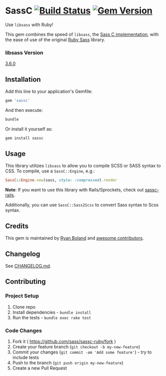 # SassC [![Build Status](https://travis-ci.org/sass/sassc-ruby.svg?branch=master)](https://travis-ci.org/sass/sassc-ruby) [![Gem Version](https://badge.fury.io/rb/sassc.svg)](http://badge.fury.io/rb/sassc)

Use `libsass` with Ruby!

This gem combines the speed of `libsass`, the [Sass C implementation](https://github.com/sass/libsass), with the ease of use of the original [Ruby Sass](https://github.com/sass/ruby-sass) library.

### libsass Version

[3.6.0](https://github.com/sass/libsass/releases/3.6.0)

## Installation

Add this line to your application's Gemfile:

```ruby
gem 'sassc'
```

And then execute:

```bash
bundle
```

Or install it yourself as:

```bash
gem install sassc
```

## Usage

This library utilizes `libsass` to allow you to compile SCSS or SASS syntax
to CSS.  To compile, use a `SassC::Engine`, e.g.:

```ruby
SassC::Engine.new(sass, style: :compressed).render
```

**Note**:  If you want to use this library with Rails/Sprockets, check out
[sassc-rails](https://github.com/bolandrm/sassc-rails).

Additionally, you can use `SassC::Sass2Scss` to convert Sass syntax to Scss syntax.

## Credits

This gem is maintained by [Ryan Boland](https://ryanboland.com)
and [awesome contributors](https://github.com/bolandrm/sassc-ruby/graphs/contributors).

## Changelog

See [CHANGELOG.md](CHANGELOG.md).

## Contributing

### Project Setup

1. Clone repo
1. Install dependencies - `bundle install`
1. Run the tests - `bundle exec rake test`

### Code Changes

1. Fork it ( https://github.com/sass/sassc-ruby/fork )
1. Create your feature branch (`git checkout -b my-new-feature`)
1. Commit your changes (`git commit -am 'Add some feature'`) - try to include tests
1. Push to the branch (`git push origin my-new-feature`)
1. Create a new Pull Request
